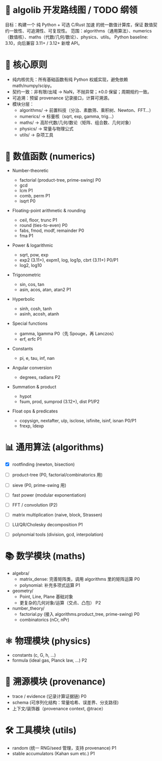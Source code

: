 # 📌 algolib 开发路线图 / TODO 纲领

目标：构建一个 纯 Python + 可选 C/Rust 加速 的统一数值计算库，保证 数值契约一致性、可追溯性、可复现性。
范围：algorithms（通用算法）、numerics（数值核）、maths（代数/几何/数论）、physics、utils。
Python baseline: 3.10，向后兼容 3.11+ / 3.12+ 新增 API。


# 🧩 核心原则

- 纯内核优先：所有基础函数有纯 Python 权威实现，避免依赖 math/numpy/scipy。
- 契约一致：非有限/出域 → NaN，不抛异常；±0.0 保留；周期规约一致。
- 可追溯：预留 provenance 记录接口，计算可溯源。
- 模块分层：
    - algorithms/ → 前置科技（分治、素数筛、乘积树、Newton、FFT…）
    - numerics/ → 标量核（sqrt, exp, gamma, trig…）
    - maths/ → 高阶代数/几何/数论（矩阵、组合数、几何对象）
    - physics/ → 常量与物理公式
    - utils/ → 杂项工具



# 📐 数值函数 (numerics)

- Number-theoretic
	- factorial (product-tree, prime-swing) P0
	- gcd
	- lcm P1
	- comb, perm P1
	- isqrt P0

- Floating-point arithmetic & rounding
	- ceil, floor, trunc P1
    - round (ties-to-even) P0
	- fabs, fmod, modf, remainder P0
	- fma P1

- Power & logarithmic
	- sqrt, pow, exp
	- exp2 (3.11+), expm1, log, log1p, cbrt (3.11+) P0/P1
	- log2, log10

- Trigonometric
	- sin, cos, tan
	- asin, acos, atan, atan2 P1

- Hyperbolic
	- sinh, cosh, tanh
	- asinh, acosh, atanh

- Special functions
	- gamma, lgamma P0（先 Spouge，再 Lanczos）
	- erf, erfc P1

- Constants
	- pi, e, tau, inf, nan

- Angular conversion
	- degrees, radians P2

- Summation & product
	- hypot
	- fsum, prod, sumprod (3.12+), dist P1/P2

- Float ops & predicates
	- copysign, nextafter, ulp, isclose, isfinite, isinf, isnan P0/P1
	- frexp, ldexp



# 📊 通用算法 (algorithms)

- [x] rootfinding (newton, bisection)
- [ ] product-tree (P0, factorial/combinatorics 用)
- [ ] sieve (P0, prime-swing 用)
- [ ] fast power (modular exponentiation)
- [ ] FFT / convolution (P2)
- [ ] matrix multiplication (naive, block, Strassen)
- [ ] LU/QR/Cholesky decomposition P1
- [ ] polynomial tools (division, gcd, interpolation)



# 📚 数学模块 (maths)
- algebra/
  - matrix_dense: 完善矩阵类，调用 algorithms 里的矩阵运算 P0
  - polynomial: 补充多项式运算 P1
- geometry/
  - Point, Line, Plane 基础对象
  - 更复杂的几何对象/运算（交点、凸包） P2
- number_theory/
    - factorial.py (接入 algorithms.product_tree, prime-swing) P0
    - combinatorics (nCr, nPr)



# ⚛️ 物理模块 (physics)
  - constants (c, G, h, …)
  - formula (ideal gas, Planck law, …) P2

# 🔎 溯源模块 (provenance)
  - trace / evidence (记录计算证据链) P0
  - schema (可序列化结构：常量哈希、误差界、分支路径)
  - 上下文/装饰器（provenance context, @trace）

# 🛠️ 工具模块 (utils)
  - random (统一 RNG/seed 管理，支持 provenance) P1
  - stable accumulators (Kahan sum etc.) P1


